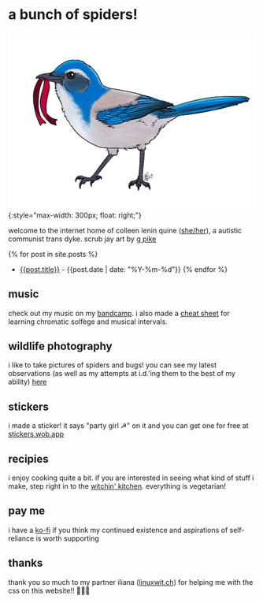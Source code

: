 # a bunch of spiders!

![a california scrub jay holding a red ribbon in its mouth, facing left](./img/scrub-jay.png){:style="max-width: 300px; float: right;"}

welcome to the internet home of colleen lenin quine ([she/her](https://pronoun.is/she)), a autistic communist trans dyke. scrub jay art by [g pike](http://artofgpike.com)

{% for post in site.posts %}
- [{{post.title}}]({{post.url}}) - {{post.date | date: "%Y-%m-%d"}}
{% endfor %}

## music

check out my music on my [bandcamp](https://clquine.bandcamp.com). i also made a [cheat sheet](./files/solfège-chart.pdf) for learning chromatic solfège and musical intervals.

## wildlife photography

i like to take pictures of spiders and bugs! you can see my latest observations (as well as my attempts at i.d.'ing them to the best of my ability) [here](./🕷️.md)

## stickers

i made a sticker! it says "party girl ☭" on it and you can get one for free at [stickers.wob.app](https://stickers.wob.app)

## recipies

i enjoy cooking quite a bit. if you are interested in seeing what kind of stuff i make, step right in to the [witchin' kitchen](./recipes.md). everything is vegetarian!

## pay me

i have a [ko-fi](https://ko-fi.com/neonpixii) if you think my continued existence and aspirations of self-reliance is worth supporting

## thanks

thank you so much to my partner iliana ([linuxwit.ch](https://linuxwit.ch)) for helping me with the css on this website!! 💛💛💛
